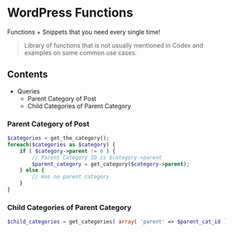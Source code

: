 # WordPress Functions

Functions + Snippets that you need every single time!

> Library of functions that is not usually mentioned in Codex and examples on some common use cases.

## Contents

* Queries
  * Parent Category of Post
  * Child Categories of Parent Category
  
### Parent Category of Post

```php
$categories = get_the_category(); 
foreach($categories as $category) {
    if ( $category->parent != 0 ) {
        // Parent Category ID is $category->parent
        $parent_category = get_category($category->parent);
    } else {
        // Has no parent category
    }
}
```

### Child Categories of Parent Category

```php
$child_categories = get_categories( array( 'parent' => $parent_cat_id ) );
```